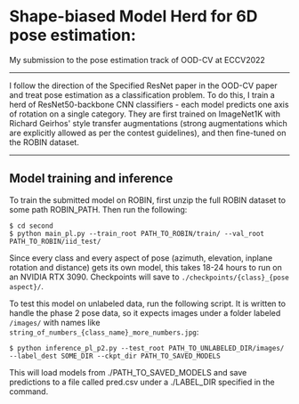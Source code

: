 # Shape-biased Model Herd for 6D pose estimation:
My submission to the pose estimation track of OOD-CV at ECCV2022

---

I follow the direction of the Specified ResNet paper in the OOD-CV paper and treat pose estimation as a classification problem. To do this, I train a herd of ResNet50-backbone CNN classifiers - each model predicts one axis of rotation on a single category. They are first trained on ImageNet1K with Richard Geirhos' style transfer augmentations (strong augmentations which are explicitly allowed as per the contest guidelines), and then fine-tuned on the ROBIN dataset. 

---

## Model training and inference

To train the submitted model on ROBIN, first unzip the full ROBIN dataset to some path ROBIN_PATH. Then run the following:

```
$ cd second
$ python main_pl.py --train_root PATH_TO_ROBIN/train/ --val_root PATH_TO_ROBIN/iid_test/ 
```

Since every class and every aspect of pose (azimuth, elevation, inplane rotation and distance) gets its own model, this takes 18-24 hours to run on an NVIDIA RTX 3090. Checkpoints will save to `./checkpoints/{class}_{pose aspect}/`. 

To test this model on unlabeled data, run the following script. It is written to handle the phase 2 pose data, so it expects images under a folder labeled `/images/` with names like `string_of_numbers_{class_name}_more_numbers.jpg`:

```
$ python inference_pl_p2.py --test_root PATH_TO_UNLABELED_DIR/images/ --label_dest SOME_DIR --ckpt_dir PATH_TO_SAVED_MODELS
```

This will load models from ./PATH_TO_SAVED_MODELS and save predictions to a file called pred.csv under a ./LABEL_DIR specified in the command.


